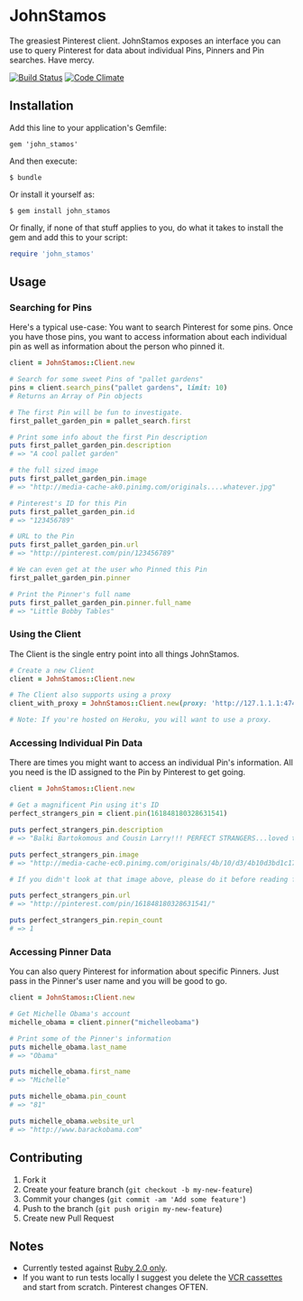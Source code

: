 # JohnStamos

The greasiest Pinterest client. JohnStamos exposes an interface you can use to query Pinterest for data about individual Pins, Pinners and Pin searches.  Have mercy.

[![Build Status](https://travis-ci.org/mariozig/john_stamos.png?branch=master)](https://travis-ci.org/mariozig/john_stamos)
[![Code Climate](https://codeclimate.com/github/mariozig/john_stamos.png)](https://codeclimate.com/github/mariozig/john_stamos)

## Installation

Add this line to your application's Gemfile:

```
gem 'john_stamos'
```

And then execute:

```
$ bundle
```

Or install it yourself as:

```
$ gem install john_stamos
```

Or finally, if none of that stuff applies to you, do what it takes to install the gem and add this to your script:

```ruby
require 'john_stamos'
```

## Usage

### Searching for Pins

Here's a typical use-case: You want to search Pinterest for some pins.  Once you have those pins, you want to access information about each individual pin as well as information about the person who pinned it.

```ruby
client = JohnStamos::Client.new

# Search for some sweet Pins of "pallet gardens"
pins = client.search_pins("pallet gardens", limit: 10)
# Returns an Array of Pin objects

# The first Pin will be fun to investigate.
first_pallet_garden_pin = pallet_search.first

# Print some info about the first Pin description
puts first_pallet_garden_pin.description
# => "A cool pallet garden"

# the full sized image
puts first_pallet_garden_pin.image
# => "http://media-cache-ak0.pinimg.com/originals....whatever.jpg"

# Pinterest's ID for this Pin
puts first_pallet_garden_pin.id
# => "123456789"

# URL to the Pin
puts first_pallet_garden_pin.url
# => "http://pinterest.com/pin/123456789"

# We can even get at the user who Pinned this Pin
first_pallet_garden_pin.pinner

# Print the Pinner's full name
puts first_pallet_garden_pin.pinner.full_name
# => "Little Bobby Tables"
```

### Using the Client

The Client is the single entry point into all things JohnStamos.

```ruby
# Create a new Client
client = JohnStamos::Client.new

# The Client also supports using a proxy
client_with_proxy = JohnStamos::Client.new(proxy: 'http://127.1.1.1:4747')

# Note: If you're hosted on Heroku, you will want to use a proxy.
```

### Accessing Individual Pin Data

There are times you might want to access an individual Pin's information.  All you need is the ID assigned to the Pin by Pinterest to get going.

```ruby
client = JohnStamos::Client.new

# Get a magnificent Pin using it's ID
perfect_strangers_pin = client.pin(161848180328631541)

puts perfect_strangers_pin.description
# => "Balki Bartokomous and Cousin Larry!!! PERFECT STRANGERS...loved that show!"

puts perfect_strangers_pin.image
# => "http://media-cache-ec0.pinimg.com/originals/4b/10/d3/4b10d3bd1c172c52934eb2d79ff0031f.jpg"

# If you didn't look at that image above, please do it before reading further

puts perfect_strangers_pin.url
# => "http://pinterest.com/pin/161848180328631541/"

puts perfect_strangers_pin.repin_count
# => 1
```

### Accessing Pinner Data

You can also query Pinterest for information about specific Pinners. Just pass in the Pinner's user name and you will be good to go.

```ruby
client = JohnStamos::Client.new

# Get Michelle Obama's account
michelle_obama = client.pinner("michelleobama")

# Print some of the Pinner's information
puts michelle_obama.last_name
# => "Obama"

puts michelle_obama.first_name
# => "Michelle"

puts michelle_obama.pin_count
# => "81"

puts michelle_obama.website_url
# => "http://www.barackobama.com"
```

## Contributing

1. Fork it
2. Create your feature branch (`git checkout -b my-new-feature`)
3. Commit your changes (`git commit -am 'Add some feature'`)
4. Push to the branch (`git push origin my-new-feature`)
5. Create new Pull Request

## Notes

- Currently tested against [Ruby 2.0 only](https://github.com/mariozig/john_stamos/blob/master/.travis.yml).
- If you want to run tests locally I suggest you delete the [VCR cassettes](https://github.com/mariozig/john_stamos/tree/master/spec/support/vcr_cassettes) and start from scratch.  Pinterest changes OFTEN.
